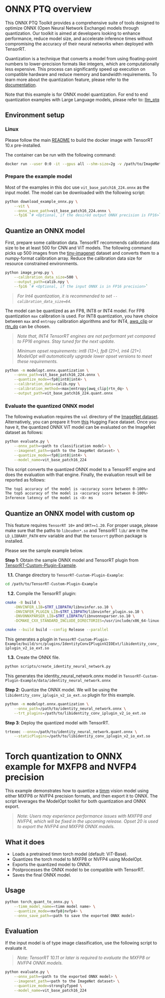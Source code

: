 # ONNX PTQ overview

This ONNX PTQ Toolkit provides a comprehensive suite of tools designed to optimize ONNX (Open Neural Network Exchange) models through quantization. Our toolkit is aimed at developers looking to enhance performance, reduce model size, and accelerate inference times without compromising the accuracy of their neural networks when deployed with TensorRT.

Quantization is a technique that converts a model from using floating-point numbers to lower-precision formats like integers, which are computationally less expensive. This process can significantly speed up execution on compatible hardware and reduce memory and bandwidth requirements.
To learn more about the quantization feature, please refer to the [documentation](https://nvidia.github.io/TensorRT-Model-Optimizer/guides/1_quantization.html).

Note that this example is for ONNX model quantization. For end to end quantization examples with Large Language models, please refer to: [llm_ptq](https://github.com/NVIDIA/TensorRT-Model-Optimizer/tree/main/examples/llm_ptq)

## Environment setup

### Linux

Please follow the main [README](../README.md#docker) to build the docker image with TensorRT 10.x pre-installed.

The container can be run with the following command:

```bash
docker run --user 0:0 -it --gpus all --shm-size=2g -v /path/to/ImageNet/dataset:/workspace/imagenet docker.io/library/modelopt_examples:latest
```

### Prepare the example model

Most of the examples in this doc use `vit_base_patch16_224.onnx` as the input model. The model can be downloaded with the following script:

```bash
python download_example_onnx.py \
    --vit \
    --onnx_save_path=vit_base_patch16_224.onnx \
    --fp16 `# <Optional, if the desired output ONNX precision is FP16>`
```

## Quantize an ONNX model

First, prepare some calibration data. TensorRT recommends calibration data size to be at least 500 for CNN and ViT models. The following command picks up 500 images from the [tiny-imagenet](https://huggingface.co/datasets/zh-plus/tiny-imagenet) dataset and converts them to a numpy-format calibration array. Reduce the calibration data size for resource constrained environments.

```bash
python image_prep.py \
    --calibration_data_size=500 \
    --output_path=calib.npy \
    --fp16 `# <Optional, if the input ONNX is in FP16 precision>`
```

> *For Int4 quantization, it is recommended to set `--calibration_data_size=64`.*

The model can be quantized as an FP8, INT8 or INT4 model. For FP8 quantization `max` calibration is used. For INT8 quantization, you have choice between `max` and `entropy` calibration algorithms and for INT4, [awq_clip](https://arxiv.org/abs/2306.00978) or [rtn_dq](https://ar5iv.labs.arxiv.org/html/2301.12017) can be chosen.

> *Note that, INT4 TensorRT engines are not performant yet compared to FP16 engines. Stay tuned for the next update.*

> *Minimum opset requirements: int8 (13+), fp8 (21+), int4 (21+). ModelOpt will automatically upgrade lower opset versions to meet these requirements.*

```bash
python -m modelopt.onnx.quantization \
    --onnx_path=vit_base_patch16_224.onnx \
    --quantize_mode=<fp8|int8|int4> \
    --calibration_data=calib.npy \
    --calibration_method=<max|entropy|awq_clip|rtn_dq> \
    --output_path=vit_base_patch16_224.quant.onnx
```

### Evaluate the quantized ONNX model

The following evaluation requires the `val` directory of the [ImageNet dataset](https://www.kaggle.com/c/imagenet-object-localization-challenge/data). Alternatively, you can prepare it from [this](https://huggingface.co/datasets/mrm8488/ImageNet1K-val) Hugging Face dataset. Once you have it, the quantized ONNX ViT model can be evaluated on the ImageNet dataset as follows:

```bash
python evaluate.py \
    --onnx_path=<path to classification model> \
    --imagenet_path=<path to the ImageNet dataset> \
    --quantize_mode=<fp8|int8|int4> \
    --model_name=vit_base_patch16_224
```

This script converts the quantized ONNX model to a TensorRT engine and does the evaluation with that engine. Finally, the evaluation result will be reported as follows:

```bash
The top1 accuracy of the model is <accuracy score between 0-100%>
The top5 accuracy of the model is <accuracy score between 0-100%>
Inference latency of the model is <X> ms
```

## Quantize an ONNX model with custom op

This feature requires `TensorRT 10+` and `ORT>=1.20`. For proper usage, please make sure that the paths to `libcudnn*.so` and TensorRT `lib/` are in the `LD_LIBRARY_PATH` env variable and that the `tensorrt` python package is installed.

Please see the sample example below.

**Step 1**: Obtain the sample ONNX model and TensorRT plugin from [TensorRT-Custom-Plugin-Example](https://github.com/leimao/TensorRT-Custom-Plugin-Example).

&#160; **1.1.** Change directory to `TensorRT-Custom-Plugin-Example`:

```bash
cd /path/to/TensorRT-Custom-Plugin-Example
```

&#160; **1.2.** Compile the TensorRT plugin:

```bash
cmake -B build \
    -DNVINFER_LIB=$TRT_LIBPATH/libnvinfer.so.10 \
    -DNVINFER_PLUGIN_LIB=$TRT_LIBPATH/libnvinfer_plugin.so.10 \
    -DNVONNXPARSER_LIB=$TRT_LIBPATH/libnvonnxparser.so.10 \
    -DCMAKE_CXX_STANDARD_INCLUDE_DIRECTORIES=/usr/include/x86_64-linux-gnu
```

```bash
cmake --build build --config Release --parallel
```

This generates a plugin in `TensorRT-Custom-Plugin-Example/build/src/plugins/IdentityConvIPluginV2IOExt/libidentity_conv_iplugin_v2_io_ext.so`

&#160; **1.3.** Create the ONNX file.

```bash
python scripts/create_identity_neural_network.py
```

This generates the identity_neural_network.onnx model in `TensorRT-Custom-Plugin-Example/data/identity_neural_network.onnx`

**Step 2**: Quantize the ONNX model. We will be using the `libidentity_conv_iplugin_v2_io_ext.so` plugin for this example.

```bash
python -m modelopt.onnx.quantization \
    --onnx_path=/path/to/identity_neural_network.onnx \
    --trt_plugins=/path/to/libidentity_conv_iplugin_v2_io_ext.so
```

**Step 3**: Deploy the quantized model with TensorRT.

```bash
trtexec --onnx=/path/to/identity_neural_network.quant.onnx \
    --staticPlugins=/path/to/libidentity_conv_iplugin_v2_io_ext.so
```

# Torch quantization to ONNX example for MXFP8 and NVFP4 precision

This example demonstrates how to quantize a [timm](https://github.com/huggingface/pytorch-image-models) vision model using either MXFP8 or NVFP4 precision formats, and then export it to ONNX. The script leverages the ModelOpt toolkit for both quantization and ONNX export.

> *Note: Users may experience performance issues with MXFP8 and NVFP4, which will be fixed in the upcoming release.*
> *Opset 20 is used to export the NVFP4 and MXFP8 ONNX models.*

## What it does

- Loads a pretrained timm torch model (default: ViT-Base).
- Quantizes the torch model to MXFP8 or NVFP4 using ModelOpt.
- Exports the quantized model to ONNX.
- Postprocesses the ONNX model to be compatible with TensorRT.
- Saves the final ONNX model.

## Usage

```bash
python torch_quant_to_onnx.py \
    --timm_model_name=<timm model name> \
    --quantize_mode=<mxfp8|nvfp4> \
    --onnx_save_path=<path to save the exported ONNX model>
```

## Evaluation

If the input model is of type image classification, use the following script to evaluate it.

> *Note: TensorRT 10.11 or later is required to evaluate the MXFP8 or NVFP4 ONNX models.*

```bash
python evaluate.py \
    --onnx_path=<path to the exported ONNX model> \
    --imagenet_path=<path to the ImageNet dataset> \
    --quantize_mode=stronglyTyped \
    --model_name=vit_base_patch16_224
```
